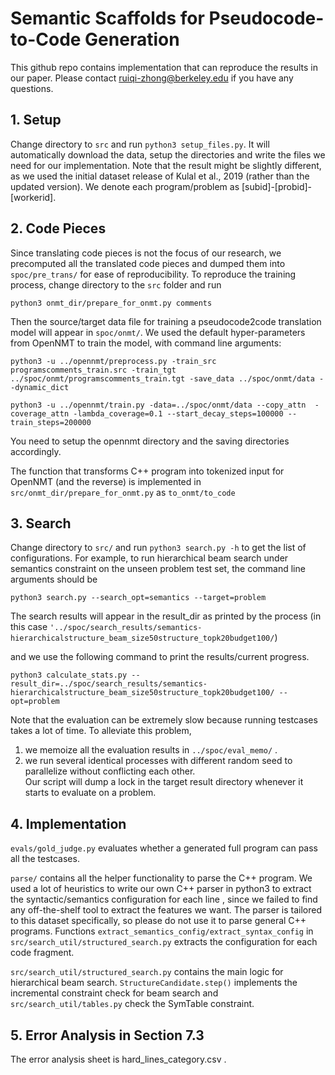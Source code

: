# Semantic Scaffolds for Pseudocode-to-Code Generation

This github repo contains implementation that can reproduce the results in our paper.
Please contact ruiqi-zhong@berkeley.edu if you have any questions.

## 1. Setup
Change directory to ```src``` and run ```python3 setup_files.py```. 
It will automatically download the data, setup the directories and write the files 
we need for our implementation. Note that the result might be slightly different, as we used the initial dataset release of  Kulal et al., 2019 (rather than the updated version).
We denote each program/problem as [subid]-[probid]-[workerid].

## 2. Code Pieces
Since translating code pieces is not the focus of our research, we precomputed all the translated code pieces and dumped them into ```spoc/pre_trans/``` for ease of reproducibility.
To reproduce the training process, change directory to the  ```src``` folder and run 

```python3 onmt_dir/prepare_for_onmt.py comments```

Then the source/target data file for training a pseudocode2code translation model will appear in ```spoc/onmt/```.
We used the default hyper-parameters from OpenNMT to train the model, with command line arguments:

```python3 -u ../opennmt/preprocess.py -train_src programscomments_train.src -train_tgt ../spoc/onmt/programscomments_train.tgt -save_data ../spoc/onmt/data --dynamic_dict```

```python3 -u ../opennmt/train.py -data=../spoc/onmt/data --copy_attn  -coverage_attn -lambda_coverage=0.1 --start_decay_steps=100000 --train_steps=200000```

You need to setup the opennmt directory and the saving directories accordingly.

The function that transforms C++ program into tokenized input for OpenNMT (and the reverse) is implemented in ```src/onmt_dir/prepare_for_onmt.py``` as ```to_onmt/to_code```

## 3. Search

Change directory to ```src/``` and run
```python3 search.py -h``` to get the list of configurations.
For example, to run hierarchical beam search under semantics constraint on the unseen problem test set, the command line arguments should be

```python3 search.py --search_opt=semantics --target=problem ```

The search results will appear in the result_dir as printed by the process (in this case ```'../spoc/search_results/semantics-hierarchicalstructure_beam_size50structure_topk20budget100/```) 

and we use the following command to print the results/current progress.

```
python3 calculate_stats.py --result_dir=../spoc/search_results/semantics-hierarchicalstructure_beam_size50structure_topk20budget100/ --opt=problem
```

Note that the evaluation can be extremely slow because running testcases takes a lot of time. 
To alleviate this problem,
1. we memoize all the evaluation results in ```../spoc/eval_memo/``` .
2. we run several identical processes with different random seed to parallelize without conflicting each other.  
Our script will dump a lock in the target result directory whenever it starts to evaluate on a problem.


## 4. Implementation

```evals/gold_judge.py``` evaluates whether a generated full program can pass all the testcases.

```parse/``` contains all the helper functionality to parse the C++ program. 
We used a lot of heuristics to write our own C++ parser in python3 to extract the syntactic/semantics configuration for each line
, since we failed to find any off-the-shelf tool to extract the features we want.
The parser is tailored to this dataset specifically, so please do not use it to parse general C++ programs.
Functions ```extract_semantics_config/extract_syntax_config``` in ```src/search_util/structured_search.py``` extracts the configuration for each code fragment.

```src/search_util/structured_search.py``` contains the main logic for hierarchical beam search. 
```StructureCandidate.step()``` implements the incremental constraint check for beam search and ```src/search_util/tables.py``` check the SymTable constraint.

## 5. Error Analysis in Section 7.3

The error analysis sheet is hard_lines_category.csv .